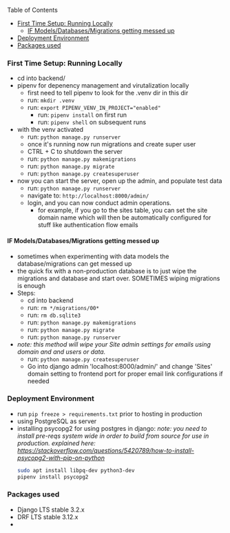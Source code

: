 Table of Contents

- [First Time Setup: Running Locally](#first-time-setup-running-locally)
  - [IF Models/Databases/Migrations getting messed up](#if-modelsdatabasesmigrations-getting-messed-up)
- [Deployment Environment](#deployment-environment)
- [Packages used](#packages-used)

### First Time Setup: Running Locally

  - cd into backend/
  - pipenv for depenency management and virutalization locally
    - first need to tell pipenv to look for the .venv dir in this dir
    - run: `mkdir .venv`
    - run: `export PIPENV_VENV_IN_PROJECT="enabled"`
      - run: `pipenv install` on first run
      - run: `pipenv shell` on subsequent runs
  - with the venv activated
    - run: `python manage.py runserver` 
    - once it's running now run migrations and create super user
    - CTRL + C to shutdown the server
    - run: `python manage.py makemigrations`
    - run: `python manage.py migrate`
    - run: `python manage.py createsuperuser`
  - now you can start the server, open up the admin, and populate test data
    - run: `python manage.py runserver`
    - navigate to: `http://localhost:8000/admin/`
    - login, and you can now conduct admin operations.
      - for example, if you go to the sites table, you can set the site domain name which will then be automatically configured for stuff like authentication flow emails


#### IF Models/Databases/Migrations getting messed up

- sometimes when experimenting with data models the database/migrations can get messed up
- the quick fix with a non-production database is to just wipe the migrations and database and start over. SOMETIMES wiping migrations is enough
- Steps:
  - cd into backend
  - run: `rm */migrations/00*`
  - run: `rm db.sqlite3`
  - run: `python manage.py makemigrations`
  - run: `python manage.py migrate`
  - run: `python manage.py runserver`
- _note: this method will wipe your Site admin settings for emails using domain and and users or data._
  - run: `python manage.py createsuperuser`
  - Go into django admin 'localhost:8000/admin/' and change 'Sites' domain setting to frontend port for proper email link configurations if needed

### Deployment Environment

- run `pip freeze > requirements.txt` prior to hosting in production
- using PostgreSQL as server
- installing psycopg2 for using postgres in django:
  *note: you need to install pre-reqs system wide in order to build from source for use in production. explained here: https://stackoverflow.com/questions/5420789/how-to-install-psycopg2-with-pip-on-python*
  ```bash
  sudo apt install libpq-dev python3-dev
  pipenv install psycopg2
  ```

### Packages used

- Django LTS stable 3.2.x
- DRF LTS stable 3.12.x
-
